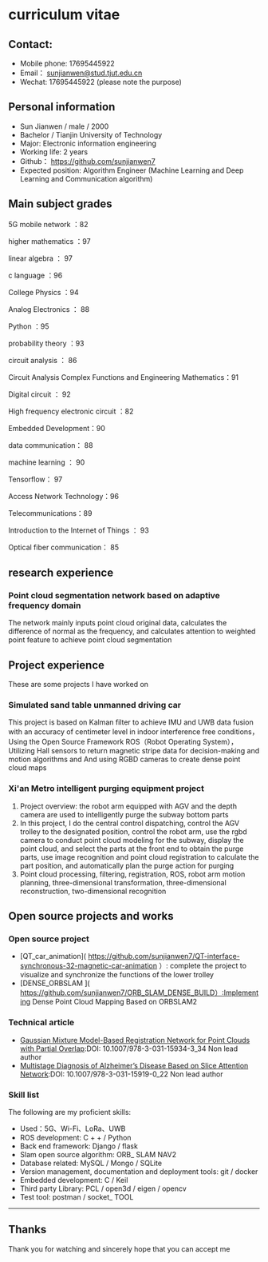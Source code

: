 # curriculum vitae

## Contact:

- Mobile phone: 17695445922
- Email： [sunjianwen@stud.tjut.edu.cn](mailto:sunjianwen@stud.tjut.edu.cn)
- Wechat: 17695445922 (please note the purpose)

## Personal information

- Sun Jianwen / male / 2000
- Bachelor / Tianjin University of Technology
- Major: Electronic information engineering
- Working life: 2 years
- Github： https://github.com/sunjianwen7
- Expected position: Algorithm Engineer (Machine Learning and Deep Learning and Communication algorithm)

## Main subject grades

5G mobile network ：82

higher mathematics ：97

linear algebra ： 97

c language ：96

College Physics ：94

Analog Electronics ： 88

Python ：95

probability theory ：93

circuit analysis ： 86

Circuit Analysis Complex Functions and Engineering Mathematics：91

Digital circuit ： 92

High frequency electronic circuit ：82

Embedded Development：90

data communication： 88

machine learning ： 90

Tensorflow： 97

Access Network Technology：96

Telecommunications：89

Introduction to the Internet of Things ： 93

Optical fiber communication： 85

## research experience

### Point cloud segmentation network based on adaptive frequency domain

The network mainly inputs point cloud original  data, calculates the difference of normal  as the frequency, and calculates attention to weighted point feature  to achieve point cloud segmentation

## Project experience

These are some projects I have worked on

### Simulated sand table unmanned driving car

This project is based on Kalman filter to achieve IMU and UWB data fusion with an accuracy of centimeter level in indoor interference free conditions，Using the Open Source Framework ROS（Robot Operating System），Utilizing Hall sensors to return magnetic stripe data for decision-making and motion algorithms and And using RGBD cameras to create dense point cloud maps



### Xi'an Metro intelligent purging equipment project

1. Project overview: the robot arm equipped with AGV and the depth camera are used to intelligently purge the subway bottom parts
2. In this project, I do the central control dispatching, control the AGV trolley to the designated position, control the robot arm, use the rgbd camera to conduct point cloud modeling for the subway, display the point cloud, and select the parts at the front end to obtain the purge parts, use image recognition and point cloud registration to calculate the part position, and automatically plan the purge action for purging
3. Point cloud processing, filtering, registration, ROS, robot arm motion planning, three-dimensional transformation, three-dimensional reconstruction, two-dimensional recognition

## Open source projects and works

### Open source project

- [QT_car_animation]( https://github.com/sunjianwen7/QT-interface-synchronous-32-magnetic-car-animation ）: complete the project to visualize and synchronize the functions of the lower trolley
- [DENSE_ORBSLAM ]( https://github.com/sunjianwen7/ORB_SLAM_DENSE_BUILD）:Implementing Dense Point Cloud Mapping Based on ORBSLAM2

### Technical article

- [Gaussian Mixture Model-Based Registration Network for Point Clouds with Partial Overlap](https://link.springer.com/chapter/10.1007/978-3-031-15934-3_34):DOI: 10.1007/978-3-031-15934-3_34 Non lead author
- [Multistage Diagnosis of Alzheimer’s Disease Based on Slice Attention Network](https://link.springer.com/chapter/10.1007/978-3-031-15919-0_22):DOI: 10.1007/978-3-031-15919-0_22 Non lead author

### Skill list

The following are my proficient skills:

- Used：5G、Wi-Fi、LoRa、UWB
- ROS development: C + + / Python
- Back end framework: Django / flask
- Slam open source algorithm: ORB_ SLAM NAV2
- Database related: MySQL / Mongo / SQLite
- Version management, documentation and deployment tools: git / docker
- Embedded development: C / Keil
- Third party Library: PCL / open3d / eigen / opencv
- Test tool: postman / socket_ TOOL

------

## Thanks

Thank you for watching and sincerely hope that you can accept me
